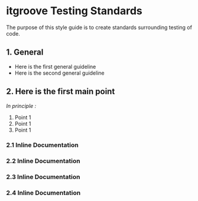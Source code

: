 # itgroove Testing Standards

The purpose of this style guide is to create standards surrounding testing of code. 


<!-- Table of contents -->

## 1. General 

* Here is the first general guideline
* Here is the second general guideline

## 2. Here is the first main point

*In principle :*

1. Point 1
1. Point 1
1. Point 1

### 2.1 Inline Documentation

### 2.2 Inline Documentation

### 2.3 Inline Documentation

### 2.4 Inline Documentation